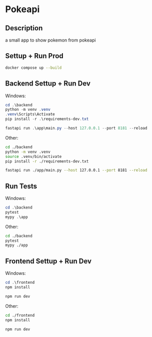 # Pokeapi

## Description

a small app to show pokemon from pokeapi

## Settup + Run Prod

```bash
docker compose up --build
```

## Backend Settup + Run Dev

Windows:

```powershell
cd .\backend
python -m venv .venv
.venv\Scripts\Activate
pip install -r .\requirements-dev.txt
```

```powershell
fastapi run .\app\main.py --host 127.0.0.1 --port 8181 --reload
```

Other:

```bash
cd ./backend
python -m venv .venv
source .venv/bin/activate
pip install -r ./requirements-dev.txt
```

```bash
fastapi run ./app/main.py --host 127.0.0.1 --port 8181 --reload
```

## Run Tests

Windows:

```powershell
cd .\backend
pytest
mypy .\app
```

Other:

```bash
cd ./backend
pytest
mypy ./app
```

## Frontend Settup + Run Dev

Windows:

```powershell
cd .\frontend
npm install
```

```powershell
npm run dev
```

Other:

```bash
cd ./frontend
npm install
```

```bash
npm run dev
```

